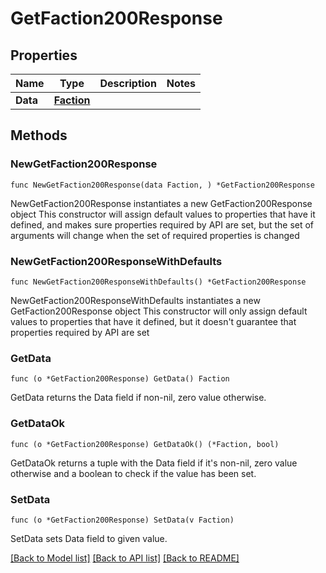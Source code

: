 # GetFaction200Response

## Properties

Name | Type | Description | Notes
------------ | ------------- | ------------- | -------------
**Data** | [**Faction**](Faction.md) |  | 

## Methods

### NewGetFaction200Response

`func NewGetFaction200Response(data Faction, ) *GetFaction200Response`

NewGetFaction200Response instantiates a new GetFaction200Response object
This constructor will assign default values to properties that have it defined,
and makes sure properties required by API are set, but the set of arguments
will change when the set of required properties is changed

### NewGetFaction200ResponseWithDefaults

`func NewGetFaction200ResponseWithDefaults() *GetFaction200Response`

NewGetFaction200ResponseWithDefaults instantiates a new GetFaction200Response object
This constructor will only assign default values to properties that have it defined,
but it doesn't guarantee that properties required by API are set

### GetData

`func (o *GetFaction200Response) GetData() Faction`

GetData returns the Data field if non-nil, zero value otherwise.

### GetDataOk

`func (o *GetFaction200Response) GetDataOk() (*Faction, bool)`

GetDataOk returns a tuple with the Data field if it's non-nil, zero value otherwise
and a boolean to check if the value has been set.

### SetData

`func (o *GetFaction200Response) SetData(v Faction)`

SetData sets Data field to given value.



[[Back to Model list]](../README.md#documentation-for-models) [[Back to API list]](../README.md#documentation-for-api-endpoints) [[Back to README]](../README.md)


